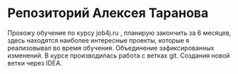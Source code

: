 # Репозиторий Алексея Таранова

Прохожу обучение по курсу job4j.ru , планирую закончить за 6 месяцев,
здесь находятся наиболее интересные проекты, которые я реализовывал во время обучения.
Объединение зафиксированных изменений.
В курсе производилась работа с ветках git.
Создания новой ветки через IDEA.